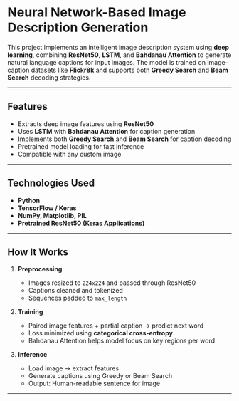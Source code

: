 # Neural Network-Based Image Description Generation

This project implements an intelligent image description system using **deep learning**, combining **ResNet50**, **LSTM**, and **Bahdanau Attention** to generate natural language captions for input images. The model is trained on image-caption datasets like **Flickr8k** and supports both **Greedy Search** and **Beam Search** decoding strategies.

---

## Features

- Extracts deep image features using **ResNet50**
- Uses **LSTM** with **Bahdanau Attention** for caption generation
- Implements both **Greedy Search** and **Beam Search** for caption decoding
- Pretrained model loading for fast inference
- Compatible with any custom image

---

## Technologies Used

- **Python**
- **TensorFlow / Keras**
- **NumPy, Matplotlib, PIL**
- **Pretrained ResNet50 (Keras Applications)**

---


## How It Works

1. **Preprocessing**  
   - Images resized to `224x224` and passed through ResNet50  
   - Captions cleaned and tokenized  
   - Sequences padded to `max_length`

2. **Training**  
   - Paired image features + partial caption → predict next word  
   - Loss minimized using **categorical cross-entropy**  
   - Bahdanau Attention helps model focus on key regions per word

3. **Inference**  
   - Load image → extract features  
   - Generate captions using Greedy or Beam Search  
   - Output: Human-readable sentence for image

---


